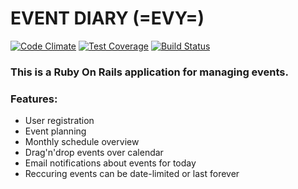 # EVENT DIARY (=EVY=)

[![Code Climate](https://codeclimate.com/github/RamiG/event_diary/badges/gpa.svg)](https://codeclimate.com/github/RamiG/event_diary)  [![Test Coverage](https://codeclimate.com/github/RamiG/event_diary/badges/coverage.svg)](https://codeclimate.com/github/RamiG/event_diary)  [![Build Status](https://travis-ci.org/RamiG/event_diary.svg?branch=master)](https://travis-ci.org/RamiG/event_diary)

### This is a Ruby On Rails application for managing events.

### Features:

- User registration
- Event planning
- Monthly schedule overview
- Drag'n'drop events over calendar
- Email notifications about events for today
- Reccuring events can be date-limited or last forever